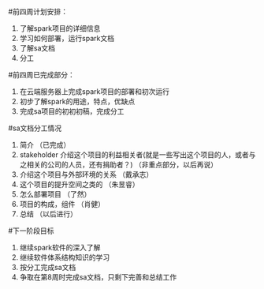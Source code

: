 #前四周计划安排：
1. 了解spark项目的详细信息
2. 学习如何部署，运行spark文档
2. 了解sa文档
3. 分工


#前四周已完成部分：
1. 在云端服务器上完成spark项目的部署和初次运行
2. 初步了解spark的用途，特点，优缺点
3. 完成sa项目的初初初稿，完成分工

#sa文档分工情况
1.  简介 （已完成）
2.  stakeholder 介绍这个项目的利益相关者(就是一些写出这个项目的人，或者与之相关的公司的人员，还有捐助者？)   （非重点部分，以后再说）
3. 介绍这个项目与外部环境的关系 （戴承志）
4. 这个项目的提升空间之类的      （朱昱睿）
5. 怎么部署项目                （了然）
6. 项目的构成，组件              （肖健）
7. 总结                         （以后进行）


#下一阶段目标
1. 继续spark软件的深入了解
2. 继续软件体系结构知识的学习
3. 按分工完成sa文档
4. 争取在第8周时完成sa文档，只剩下完善和总结工作